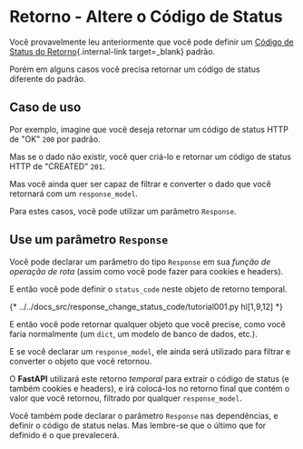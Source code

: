 # Retorno - Altere o Código de Status

Você provavelmente leu anteriormente que você pode definir um [Código de Status do Retorno](../tutorial/response-status-code.md){.internal-link target=_blank} padrão.

Porém em alguns casos você precisa retornar um código de status diferente do padrão.

## Caso de uso

Por exemplo, imagine que você deseja retornar um código de status HTTP de "OK" `200` por padrão.

Mas se o dado não existir, você quer criá-lo e retornar um código de status HTTP de "CREATED" `201`.

Mas você ainda quer ser capaz de filtrar e converter o dado que você retornará com um `response_model`.

Para estes casos, você pode utilizar um parâmetro `Response`.

## Use um parâmetro `Response`

Você pode declarar um parâmetro do tipo `Response` em sua *função de operação de rota* (assim como você pode fazer para cookies e headers).

E então você pode definir o `status_code` neste objeto de retorno temporal.

{* ../../docs_src/response_change_status_code/tutorial001.py hl[1,9,12] *}

E então você pode retornar qualquer objeto que você precise, como você faria normalmente (um `dict`, um modelo de banco de dados, etc.).

E se você declarar um `response_model`, ele ainda será utilizado para filtrar e converter o objeto que você retornou.

O **FastAPI** utilizará este retorno *temporal* para extrair o código de status (e também cookies e headers), e irá colocá-los no retorno final que contém o valor que você retornou, filtrado por qualquer `response_model`.

Você também pode declarar o parâmetro `Response` nas dependências, e definir o código de status nelas. Mas lembre-se que o último que for definido é o que prevalecerá.
